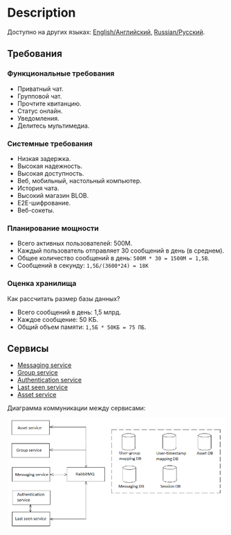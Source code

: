 # Description

Доступно на других языках: [English/Английский](Description.md), [Russian/Русский](Description.ru.md).

## Требования

### Функциональные требования

- Приватный чат.
- Групповой чат.
- Прочтите квитанцию.
- Статус онлайн.
- Уведомления.
- Делитесь мультимедиа.

### Системные требования

- Низкая задержка.
- Высокая надежность.
- Высокая доступность.
- Веб, мобильный, настольный компьютер.
- История чата.
- Высокий магазин BLOB.
- E2E-шифрование.
- Веб-сокеты.

### Планирование мощности

- Всего активных пользователей: 500M.
- Каждый пользователь отправляет 30 сообщений в день (в среднем).
- Общее количество сообщений в день: `500M * 30 = 1500M = 1,5B`.
- Сообщений в секунду: `1,5Б/(3600*24) = 18К`

### Оценка хранилища

Как рассчитать размер базы данных?

- Всего сообщений в день: 1,5 млрд.
- Каждое сообщение: 50 КБ.
- Общий объем памяти: `1,5Б * 50КБ = 75 ПБ`.

## Сервисы

- [Messaging service](Services/MessagingService.ru.md)
- [Group service](Services/MessagingService.ru.md)
- [Authentication service](Services/AuthenticationService.ru.md)
- [Last seen service](Services/LastSeenService.ru.md)
- [Asset service](Services/AssetService.ru.md)

Диаграмма коммуникации между сервисами:

![SystemOverview](img/SystemOverview.png)
